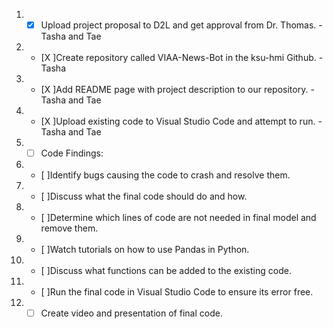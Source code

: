  1. - [X] Upload project proposal to D2L and get approval from Dr. Thomas. - Tasha and Tae
 2. - [X ]Create repository called VIAA-News-Bot in the ksu-hmi Github. -Tasha
 3. - [X ]Add README page with project description to our repository. - Tasha and Tae
 4. - [X ]Upload existing code to Visual Studio Code and attempt to run. -Tasha and Tae
 5. - [ ] Code Findings:
 6. - [ ]Identify bugs causing the code to crash and resolve them. 
 7. - [ ]Discuss what the final code should do and how. 
 8. - [ ]Determine which lines of code are not needed in final model and remove them. 
 9. - [ ]Watch tutorials on how to use Pandas in Python. 
10. - [ ]Discuss what functions can be added to the existing code. 
11. - [ ]Run the final code in Visual Studio Code to ensure its error free. 
12. - [ ] Create video and presentation of final code. 
